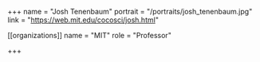 +++
name = "Josh Tenenbaum"
portrait = "/portraits/josh_tenenbaum.jpg"
link = "https://web.mit.edu/cocosci/josh.html"

[[organizations]]
    name = "MIT"
    role = "Professor"

+++
